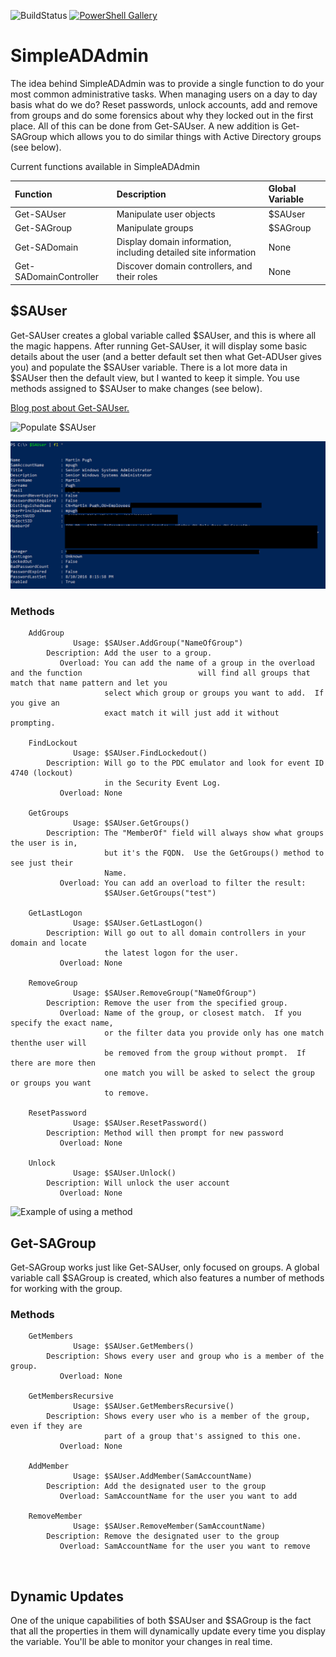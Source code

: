 ![BuildStatus](https://ci.appveyor.com/api/projects/status/e5wk05bj6yy3pymf?svg=true) [![PowerShell Gallery](https://img.shields.io/powershellgallery/dt/SimpleADAdmin.svg?style=plastic)](https://www.powershellgallery.com/packages/SimpleADAdmin)

# SimpleADAdmin
The idea behind SimpleADAdmin was to provide a single function to do your most common administrative tasks.  When managing users on a day to day basis what do we do?  Reset passwords, unlock accounts, add and remove from groups and do some forensics about why they locked out in the first place.  All of this can be done from Get-SAUser.  A new addition is Get-SAGroup which allows you to do similar things with Active Directory groups (see below).

Current functions available in SimpleADAdmin

| Function | Description | Global Variable |
| :-------- | :----------- | :--------------- |
| Get-SAUser | Manipulate user objects | $SAUser |
| Get-SAGroup | Manipulate groups | $SAGroup |
| Get-SADomain           | Display domain information, including detailed site information | None            |
| Get-SADomainController | Discover domain controllers, and their roles | None |



## $SAUser
Get-SAUser creates a global variable called $SAUser, and this is where all the magic happens.  After running Get-SAUser, it will display some basic details about the user (and a better default set then what Get-ADUser gives you) and populate the $SAUser variable.  There is a lot more data in $SAUser then the default view, but I wanted to keep it simple.  You use methods assigned to $SAUser to make changes (see below).

[Blog post about Get-SAUser.](https://thesurlyadmin.com/2016/08/11/simple-day-to-day-administration/)

![Populate $SAUser](/media/Get-SAUser1.png)

![All $SAUser properties](/media/Get-SAUser2.png)

### Methods
        AddGroup
                  Usage: $SAUser.AddGroup("NameOfGroup")
            Description: Add the user to a group.
               Overload: You can add the name of a group in the overload and the function     					   will find all groups that match that name pattern and let you 
                         select which group or groups you want to add.  If you give an 
                         exact match it will just add it without prompting.
    
        FindLockout
                  Usage: $SAUser.FindLockedout()
            Description: Will go to the PDC emulator and look for event ID 4740 (lockout)
                         in the Security Event Log. 
               Overload: None
    
        GetGroups
                  Usage: $SAUser.GetGroups()
            Description: The "MemberOf" field will always show what groups the user is in,
                         but it's the FQDN.  Use the GetGroups() method to see just their
                         Name.
               Overload: You can add an overload to filter the result:
                         $SAUser.GetGroups("test")
    
        GetLastLogon
                  Usage: $SAUser.GetLastLogon()
            Description: Will go out to all domain controllers in your domain and locate 
                         the latest logon for the user.
               Overload: None
    
        RemoveGroup
                  Usage: $SAUser.RemoveGroup("NameOfGroup")
            Description: Remove the user from the specified group. 
               Overload: Name of the group, or closest match.  If you specify the exact name,
                         or the filter data you provide only has one match thenthe user will
                         be removed from the group without prompt.  If there are more then
                         one match you will be asked to select the group or groups you want
                         to remove.
    
        ResetPassword
                  Usage: $SAUser.ResetPassword()
            Description: Method will then prompt for new password
               Overload: None
    
        Unlock
                  Usage: $SAUser.Unlock()
            Description: Will unlock the user account
               Overload: None

![Example of using a method](/media/Get-SAUser3.png)


## Get-SAGroup
Get-SAGroup works just like Get-SAUser, only focused on groups.  A global variable call $SAGroup is created, which also features a number of methods for working with the group.

### Methods
        GetMembers
                  Usage: $SAUser.GetMembers()
            Description: Shows every user and group who is a member of the group.
               Overload: None
    
        GetMembersRecursive
                  Usage: $SAUser.GetMembersRecursive()
            Description: Shows every user who is a member of the group, even if they are 
                         part of a group that's assigned to this one. 
               Overload: None
    
        AddMember
                  Usage: $SAUser.AddMember(SamAccountName)
            Description: Add the designated user to the group
               Overload: SamAccountName for the user you want to add
    
        RemoveMember
                  Usage: $SAUser.RemoveMember(SamAccountName)
            Description: Remove the designated user to the group
               Overload: SamAccountName for the user you want to remove


​			   
## Dynamic Updates
One of the unique capabilities of both $SAUser and $SAGroup is the fact that all the properties in them will dynamically update every time you display the variable.  You'll be able to monitor your changes in real time.
			 
